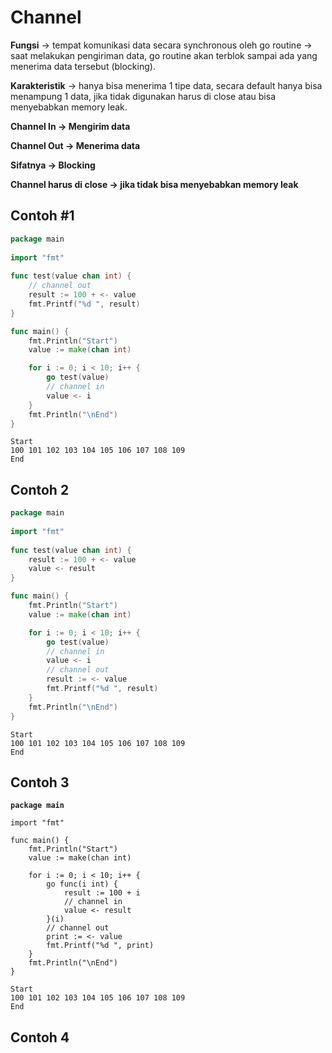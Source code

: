 # Channel

**Fungsi** -> tempat komunikasi data secara synchronous oleh go routine -> saat melakukan pengiriman data, go routine akan terblok sampai ada yang menerima data tersebut (blocking).

**Karakteristik** -> hanya bisa menerima 1 tipe data, secara default hanya bisa menampung 1 data, jika tidak digunakan harus di close atau bisa menyebabkan memory leak.

**Channel In -> Mengirim data**

**Channel Out -> Menerima data**

**Sifatnya -> Blocking**

**Channel harus di close -> jika tidak bisa menyebabkan memory leak**

## Contoh #1

```go
package main
  
import "fmt"
  
func test(value chan int) {
    // channel out
    result := 100 + <- value
    fmt.Printf("%d ", result)
}

func main() {
    fmt.Println("Start")
    value := make(chan int)

    for i := 0; i < 10; i++ {
        go test(value)
        // channel in
        value <- i
    }
    fmt.Println("\nEnd")
}
```

```
Start
100 101 102 103 104 105 106 107 108 109 
End
```

## Contoh 2

```go
package main
  
import "fmt"
  
func test(value chan int) {
    result := 100 + <- value
    value <- result
}

func main() {
    fmt.Println("Start")
    value := make(chan int)

    for i := 0; i < 10; i++ {
        go test(value)
        // channel in
        value <- i
        // channel out
        result := <- value
        fmt.Printf("%d ", result)
    }
    fmt.Println("\nEnd")
}
```

```
Start
100 101 102 103 104 105 106 107 108 109 
End
```

## Contoh 3

<pre class="language-go"><code class="lang-go"><strong>package main
</strong>  
import "fmt"

func main() {
    fmt.Println("Start")
    value := make(chan int)

    for i := 0; i &#x3C; 10; i++ {
        go func(i int) {
            result := 100 + i
            // channel in
            value &#x3C;- result
        }(i)
        // channel out
        print := &#x3C;- value
        fmt.Printf("%d ", print)
    }
    fmt.Println("\nEnd")
}
</code></pre>

```
Start
100 101 102 103 104 105 106 107 108 109 
End
```

## Contoh 4



